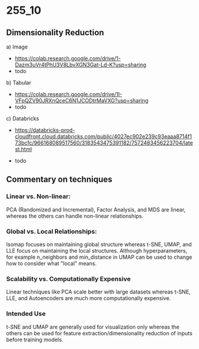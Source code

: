 # 255_10

## Dimensionality Reduction

a) Image
* https://colab.research.google.com/drive/1-Dazm3uVr4tPhU3V8LbvXGN3Gat-Ld-K?usp=sharing
* todo

b) Tabular
* https://colab.research.google.com/drive/1I-VFpQZV90JRXnQceC6N1JCODtrMaVXG?usp=sharing
* todo

c) Databricks
* https://databricks-prod-cloudfront.cloud.databricks.com/public/4027ec902e239c93eaaa8714f173bcfc/966168089517560/3183543475391182/7572483456223704/latest.html

* todo

## Commentary on techniques

### Linear vs. Non-linear:
PCA (Randomized and Incremental), Factor Analysis, and MDS are linear, whereas the others can handle non-linear relationships.

### Global vs. Local Relationships:
Isomap focuses on maintaining global structure whereas t-SNE, UMAP, and LLE focus on maintaining the local structures. Although hyperparameters, for example n_neighbors and min_distance in UMAP can be used to change how to consider what "local" means.

### Scalability vs. Computationally Expensive
Linear techniques like PCA scale better with large datasets whereas t-SNE, LLE, and Autoencoders are much more computationally expensive.

### Intended Use
t-SNE and UMAP are generally used for visualization only whereas the others can be used for feature extraction/dimensionality reduction of inputs before training models.
